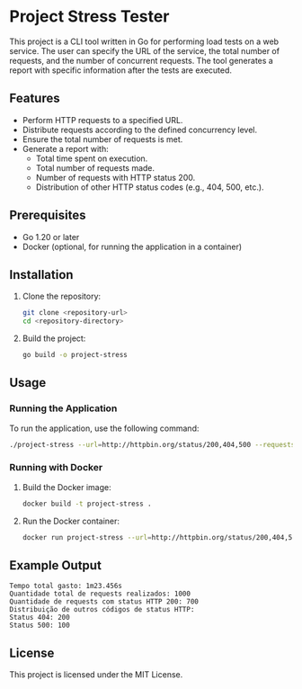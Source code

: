 # Project Stress Tester

This project is a CLI tool written in Go for performing load tests on a web service. 
The user can specify the URL of the service, the total number of requests, and the number of concurrent requests. 
The tool generates a report with specific information after the tests are executed.

## Features

- Perform HTTP requests to a specified URL.
- Distribute requests according to the defined concurrency level.
- Ensure the total number of requests is met.
- Generate a report with:
    - Total time spent on execution.
    - Total number of requests made.
    - Number of requests with HTTP status 200.
    - Distribution of other HTTP status codes (e.g., 404, 500, etc.).

## Prerequisites

- Go 1.20 or later
- Docker (optional, for running the application in a container)

## Installation

1. Clone the repository:
   ```sh
   git clone <repository-url>
   cd <repository-directory>
   ```

2. Build the project:
   ```sh
   go build -o project-stress
   ```

## Usage

### Running the Application

To run the application, use the following command:
```sh
./project-stress --url=http://httpbin.org/status/200,404,500 --requests=1000 --concurrency=100
```

### Running with Docker

1. Build the Docker image:
   ```sh
   docker build -t project-stress .
   ```

2. Run the Docker container:
   ```sh
   docker run project-stress --url=http://httpbin.org/status/200,404,500 --requests=1000 --concurrency=100
   ```

## Example Output

```
Tempo total gasto: 1m23.456s
Quantidade total de requests realizados: 1000
Quantidade de requests com status HTTP 200: 700
Distribuição de outros códigos de status HTTP:
Status 404: 200
Status 500: 100
```

## License

This project is licensed under the MIT License.